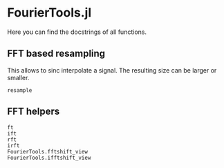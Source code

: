 # FourierTools.jl

Here you can find the docstrings of all functions.


## FFT based resampling 
This allows to sinc interpolate a signal. The resulting size can be larger or smaller.
```@docs
resample
```


## FFT helpers
```@docs
ft
ift
rft
irft
FourierTools.fftshift_view
FourierTools.ifftshift_view
```
